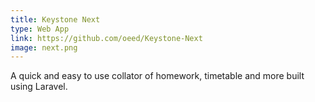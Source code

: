 ```yaml
---
title: Keystone Next
type: Web App
link: https://github.com/oeed/Keystone-Next
image: next.png
---
```


A quick and easy to use collator of homework, timetable and more built using Laravel.